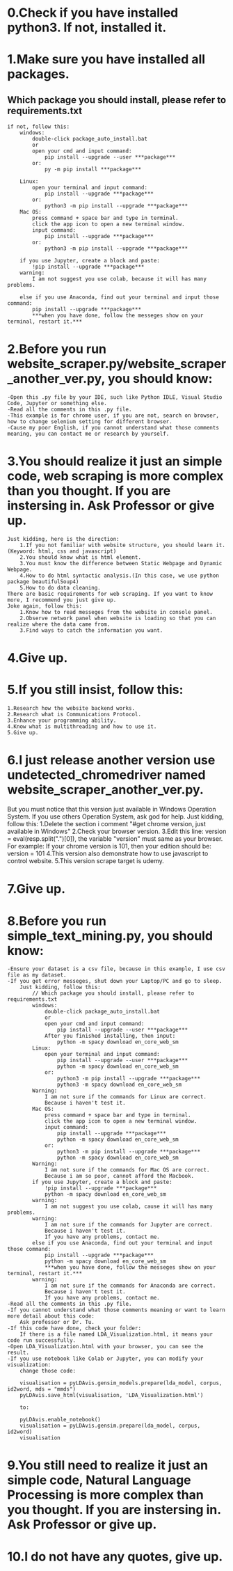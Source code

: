 # 0.Check if you have installed python3. If not, installed it.

# 1.Make sure you have installed all packages. 
## Which package you should install, please refer to requirements.txt
	if not, follow this:
		windows:
			double-click package_auto_install.bat
			or
			open your cmd and input command:
				pip install --upgrade --user ***package***
			or:
				py -m pip install ***package***
		
		Linux:
			open your terminal and input command:
				pip install --upgrade ***package***
			or:
				python3 -m pip install --upgrade ***package***
		Mac OS:
			press command + space bar and type in terminal.
			click the app icon to open a new terminal window.
			input command:
				pip install --upgrade ***package***
			or:
				python3 -m pip install --upgrade ***package***
		
		if you use Jupyter, create a block and paste:
			!pip install --upgrade ***package***
		warning:
			I am not suggest you use colab, because it will has many problems. 

		else if you use Anaconda, find out your terminal and input those command:
			pip install --upgrade ***package***
			***when you have done, follow the messeges show on your terminal, restart it.***

# 2.Before you run website_scraper.py/website_scraper_another_ver.py, you should know:
	-Open this .py file by your IDE, such like Python IDLE, Visual Studio Code, Jupyter or something else.
	-Read all the comments in this .py file.
	-This example is for chrome user, if you are not, search on browser, how to change selenium setting for different browser.
	-Cause my poor English, if you cannot understand what those comments meaning, you can contact me or research by yourself.

# 3.You should realize it just an simple code, web scraping is more complex than you thought. If you are instersing in. Ask Professor or give up.
	Just kidding, here is the direction:
		1.If you not familiar with website structure, you should learn it.(Keyword: html, css and javascript)
		2.You should know what is html element.
		3.You must know the difference between Static Webpage and Dynamic Webpage.
		4.How to do html syntactic analysis.(In this case, we use python package beautifulSoup4)
		5.How to do data cleaning.
	There are basic requirements for web scraping. If you want to know more, I recommend you just give up.
	Joke again, follow this:
		1.Know how to read messeges from the website in console panel.
		2.Observe network panel when website is loading so that you can realize where the data came from.
		3.Find ways to catch the information you want.

# 4.Give up.

# 5.If you still insist, follow this:
	1.Research how the website backend works.
	2.Research what is Communications Protocol.
	3.Enhance your programming ability.
	4.Know what is multithreading and how to use it.
	5.Give up.

# 6.I just release another version use undetected_chromedriver named website_scraper_another_ver.py.
But you must notice that this version just available in Windows Operation System.
If you use others Operation System, ask god for help.
Just kidding, follow this:
	1.Delete the section i comment "#get chrome version, just available in Windows"
	2.Check your browser version.
	3.Edit this line: version = eval(resp.split(".")[0]), the variable "version" must same as your browser.
		For example:
			If your chrome version is 101, then your edition should be:
				 version = 101
	4.This version also demonstrate how to use javascript to control website.
	5.This version scrape target is udemy.

# 7.Give up.

# 8.Before you run simple_text_mining.py, you should know:
	-Ensure your dataset is a csv file, because in this example, I use csv file as my dataset. 
	-If you get error messeges, shut down your Laptop/PC and go to sleep.
		Just kidding, follow this:
			// Which package you should install, please refer to requirements.txt
			windows:
				double-click package_auto_install.bat
				or
				open your cmd and input command:
					pip install --upgrade --user ***package***
				After you finished installing, then input: 
					python -m spacy download en_core_web_sm
			Linux:
				open your terminal and input command:
					pip install --upgrade --user ***package***
					python -m spacy download en_core_web_sm
				or:
					python3 -m pip install --upgrade ***package***
					python3 -m spacy download en_core_web_sm
			Warning:
				I am not sure if the commands for Linux are correct.
				Because i haven't test it.
			Mac OS:
				press command + space bar and type in terminal.
				click the app icon to open a new terminal window.
				input command:
					pip install --upgrade ***package***
					python -m spacy download en_core_web_sm
				or:
					python3 -m pip install --upgrade ***package***
					python -m spacy download en_core_web_sm
			Warning: 
				I am not sure if the commands for Mac OS are correct.
				Because i am so poor, cannot afford the Macbook.
			if you use Jupyter, create a block and paste:
				!pip install --upgrade ***package***
				python -m spacy download en_core_web_sm
			warning:
				I am not suggest you use colab, cause it will has many problems.
			warning:
				I am not sure if the commands for Jupyter are correct.
				Because i haven't test it.
				If you have any problems, contact me.
			else if you use Anaconda, find out your terminal and input those command:
				pip install --upgrade ***package***
				python -m spacy download en_core_web_sm
				***when you have done, follow the messeges show on your terminal, restart it.***
			warning:
				I am not sure if the commands for Anaconda are correct.
				Because i haven't test it.
				If you have any problems, contact me.
	-Read all the comments in this .py file.
	-If you cannot understand what those comments meaning or want to learn more detail about this code:
		Ask professor or Dr. Tu.
	-If this code have done, check your folder:
		If there is a file named LDA_Visualization.html, it means your code run successfully.
	-Open LDA_Visualization.html with your browser, you can see the result.
	-If you use notebook like Colab or Jupyter, you can modify your visualization:
		change those code:

		visualisation = pyLDAvis.gensim_models.prepare(lda_model, corpus, id2word, mds = "mmds")
    	pyLDAvis.save_html(visualisation, 'LDA_Visualization.html')

		to:

		pyLDAvis.enable_notebook()
		visualisation = pyLDAvis.gensim.prepare(lda_model, corpus, id2word)
		visualisation

# 9.You still need to realize it just an simple code, Natural Language Processing is more complex than you thought. If you are instersing in. Ask Professor or give up.

# 10.I do not have any quotes, give up.